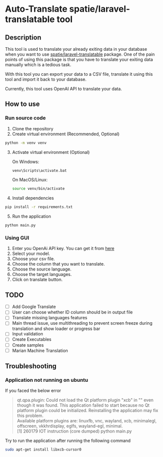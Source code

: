 # Auto-Translate spatie/laravel-translatable tool

## Description
This tool is used to translate your already exiting data in your database when you want to use [spatie/laravel-translatable](https://github.com/spatie/laravel-translatable) package.
One of the pain points of using this package is that you have to translate your exiting data manually which is a tedious task.

With this tool you can export your data to a CSV file, translate it using this tool and import it back to your database.

Currently, this tool uses OpenAI API to translate your data.

## How to use

### Run source code
1. Clone the repository
2. Create virtual environment (Recommended, Optional)
```bash
python -m venv venv
```

3. Activate virtual environment (Optional)

    On Windows:
    ```bash
    venv\Scripts\activate.bat
    ```
    On MacOS/Linux:
    ```bash
    source venv/bin/activate
    ```
4. Install dependencies
```bash
pip install -r requirements.txt
```
5. Run the application
```bash
python main.py
```

### Using GUI
1. Enter you OpenAi API key. You can get it from [here](https://platform.openai.com/docs/quickstart/account-setup)
2. Select your model.
3. Choose your csv file.
4. Choose the column that you want to translate.
5. Choose the source language.
6. Choose the target languages.
7. Click on translate button.

## TODO
- [ ] Add Google Translate
- [ ] User can choose whether ID column should be in output file
- [ ] Translate missing languages features
- [ ] Main thread issue, use multithreading to prevent screen freeze during translation and show loader or progress bar
- [ ] Input validation
- [ ] Create Executables
- [ ] Create samples
- [ ] Marian Machine Translation

## Troubleshooting
### Application not running on ubuntu
If you faced the below error
> qt.qpa.plugin: Could not load the Qt platform plugin "xcb" in "" even though it was found.
This application failed to start because no Qt platform plugin could be initialized. Reinstalling the application may fix this problem.  
> Available platform plugins are: linuxfb, vnc, wayland, xcb, minimalegl, offscreen, vkkhrdisplay, eglfs, wayland-egl, minimal.  
> [1]    260179 IOT instruction (core dumped)  python main.py


Try to run the application after running the following command
```bash
sudo apt-get install libxcb-cursor0
```